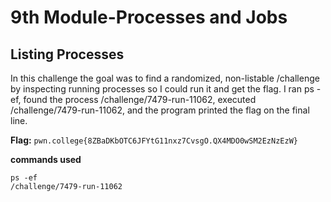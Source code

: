 # 9th Module-Processes and Jobs
## Listing Processes
In this challenge the goal was to find a randomized, non-listable /challenge by inspecting running processes so I could run it and get the flag. I ran ps -ef, found the process /challenge/7479-run-11062, executed /challenge/7479-run-11062, and the program printed the flag on the final line.

**Flag:** `pwn.college{8ZBaDKbOTC6JFYtG11nxz7CvsgO.QX4MDO0wSM2EzNzEzW}`

**commands used**
```
ps -ef
/challenge/7479-run-11062
```

##
